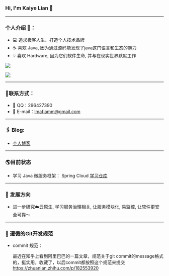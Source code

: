 ### Hi, I'm Kaiye Lian 👋
---
### 个人介绍 🗿：

- 💻 追求极客人生、打造个人技术品牌
- ☕️ 喜欢 Java, 因为通过源码能发现了java这门语言和生态的魅力
- 💡 喜欢 Hardware, 因为它们软件生命, 并与在现实世界默默工作

![](https://github-readme-stats.vercel.app/api?username=lmafia&show_icons=true&title_color=ff2686&icon_color=ff2686&text_color=403339&bg_color=ffffff&hide_title=false)

![](https://github-readme-stats.vercel.app/api/top-langs/?username=lmafia&layout=compact)


---
### 📝联系方式：

- 📡 QQ：296427390
- 📧 E-mail：lmafiamm@gmail.com

---
### 🖇 Blog:

- [个人博客](https://blog.csdn.net/weixin_41974269)

---
### 🌎目前状态
- 学习 Java 微服务框架： Spring Cloud  [学习仓库](https://github.com/lmafia/spring-cloud-technology)

---
### 🧔 发展方向

<!-- - 走进物联网行业，把现实世界的各种设备都管理起来是多么有趣～ -->
- 进一步研究☁️云原生, 学习服务治理相关, 让服务模块化, 易监控, 让软件更安全可靠～

---

### 📕 遵循的Git开发规范

+ commit 规范：

  最近在知乎上看到阿里巴巴的一篇文章，规范关于git commit的message格式的，挺实用，收藏了，以后commit都按照这个规范来提交
  https://zhuanlan.zhihu.com/p/182553920


